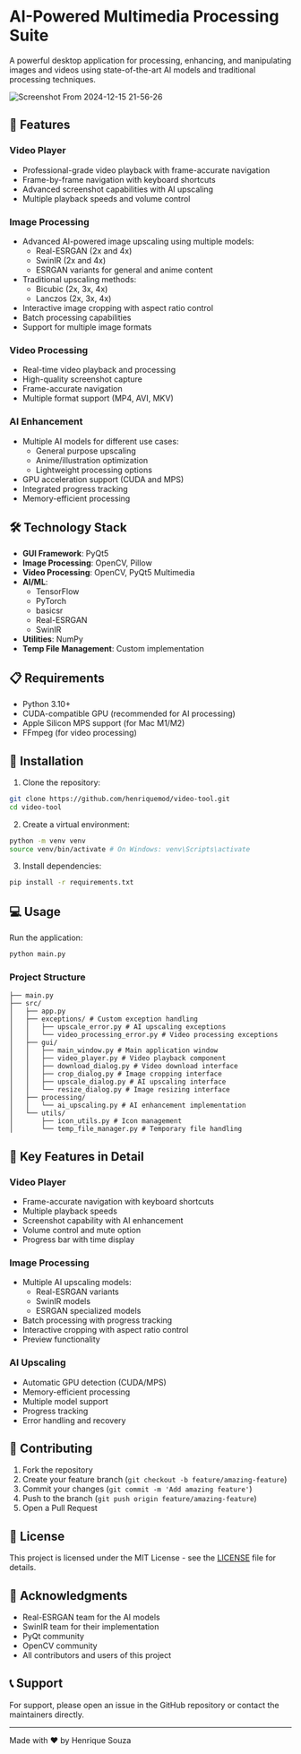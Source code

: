 # AI-Powered Multimedia Processing Suite

A powerful desktop application for processing, enhancing, and manipulating images and videos using state-of-the-art AI models and traditional processing techniques.

![Screenshot From 2024-12-15 21-56-26](https://github.com/user-attachments/assets/41f40562-e22d-4b1c-8e4a-3f8674f57a53)

## 🌟 Features

### Video Player
- Professional-grade video playback with frame-accurate navigation
- Frame-by-frame navigation with keyboard shortcuts
- Advanced screenshot capabilities with AI upscaling
- Multiple playback speeds and volume control

### Image Processing
- Advanced AI-powered image upscaling using multiple models:
  - Real-ESRGAN (2x and 4x)
  - SwinIR (2x and 4x)
  - ESRGAN variants for general and anime content
- Traditional upscaling methods:
  - Bicubic (2x, 3x, 4x)
  - Lanczos (2x, 3x, 4x)
- Interactive image cropping with aspect ratio control
- Batch processing capabilities
- Support for multiple image formats

### Video Processing
- Real-time video playback and processing
- High-quality screenshot capture
- Frame-accurate navigation
- Multiple format support (MP4, AVI, MKV)

### AI Enhancement
- Multiple AI models for different use cases:
  - General purpose upscaling
  - Anime/illustration optimization
  - Lightweight processing options
- GPU acceleration support (CUDA and MPS)
- Integrated progress tracking
- Memory-efficient processing

## 🛠️ Technology Stack

- **GUI Framework**: PyQt5
- **Image Processing**: OpenCV, Pillow
- **Video Processing**: OpenCV, PyQt5 Multimedia
- **AI/ML**: 
  - TensorFlow
  - PyTorch
  - basicsr
  - Real-ESRGAN
  - SwinIR
- **Utilities**: NumPy
- **Temp File Management**: Custom implementation

## 📋 Requirements

- Python 3.10+
- CUDA-compatible GPU (recommended for AI processing)
- Apple Silicon MPS support (for Mac M1/M2)
- FFmpeg (for video processing)

## 🚀 Installation

1. Clone the repository: 
```bash
git clone https://github.com/henriquemod/video-tool.git
cd video-tool
```

2. Create a virtual environment:
```bash
python -m venv venv
source venv/bin/activate # On Windows: venv\Scripts\activate
```

3. Install dependencies:
```bash
pip install -r requirements.txt
```

## 💻 Usage

Run the application:
```bash
python main.py
```

### Project Structure

```
├── main.py
├── src/
│   ├── app.py
│   ├── exceptions/ # Custom exception handling
│   │   ├── upscale_error.py # AI upscaling exceptions
│   │   └── video_processing_error.py # Video processing exceptions
│   ├── gui/
│   │   ├── main_window.py # Main application window
│   │   ├── video_player.py # Video playback component
│   │   ├── download_dialog.py # Video download interface
│   │   ├── crop_dialog.py # Image cropping interface
│   │   ├── upscale_dialog.py # AI upscaling interface
│   │   └── resize_dialog.py # Image resizing interface
│   ├── processing/
│   │   └── ai_upscaling.py # AI enhancement implementation
│   └── utils/
│       ├── icon_utils.py # Icon management
│       └── temp_file_manager.py # Temporary file handling
```

## 🔧 Key Features in Detail

### Video Player
- Frame-accurate navigation with keyboard shortcuts
- Multiple playback speeds
- Screenshot capability with AI enhancement
- Volume control and mute option
- Progress bar with time display

### Image Processing
- Multiple AI upscaling models:
  - Real-ESRGAN variants
  - SwinIR models
  - ESRGAN specialized models
- Batch processing with progress tracking
- Interactive cropping with aspect ratio control
- Preview functionality

### AI Upscaling
- Automatic GPU detection (CUDA/MPS)
- Memory-efficient processing
- Multiple model support
- Progress tracking
- Error handling and recovery

## 🤝 Contributing

1. Fork the repository
2. Create your feature branch (`git checkout -b feature/amazing-feature`)
3. Commit your changes (`git commit -m 'Add amazing feature'`)
4. Push to the branch (`git push origin feature/amazing-feature`)
5. Open a Pull Request

## 📝 License

This project is licensed under the MIT License - see the [LICENSE](LICENSE) file for details.

## 🙏 Acknowledgments

- Real-ESRGAN team for the AI models
- SwinIR team for their implementation
- PyQt community
- OpenCV community
- All contributors and users of this project

## 📞 Support

For support, please open an issue in the GitHub repository or contact the maintainers directly.

---

Made with ❤️ by Henrique Souza

